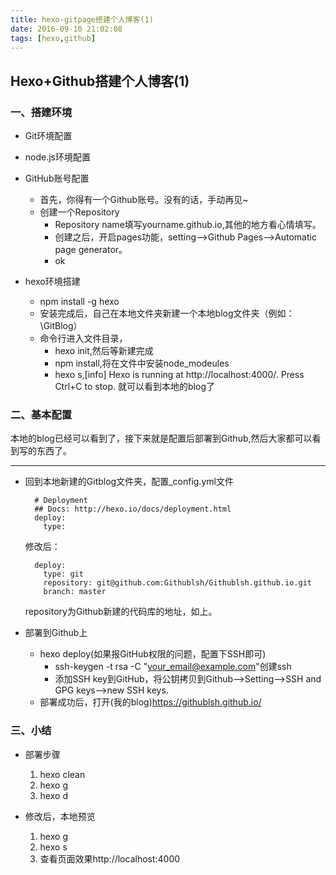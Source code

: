 ```yaml
---
title: hexo-gitpage搭建个人博客(1)
date: 2016-09-10 21:02:08
tags: [hexo,github]
---
```


## Hexo+Github搭建个人博客(1)

### 一、搭建环境

* Git环境配置
* node.js环境配置
* GitHub账号配置
	* 首先，你得有一个Github账号。没有的话，手动再见~
	* 创建一个Repository
		* Repository name填写yourname.github.io,其他的地方看心情填写。
		* 创建之后，开启pages功能，setting-->Github Pages-->Automatic page generator。
		* ok

* hexo环境搭建
	* npm install -g hexo
	* 安装完成后，自己在本地文件夹新建一个本地blog文件夹（例如：\GitBlog）
	* 命令行进入文件目录，
		* hexo init,然后等新建完成
		* npm install,将在文件中安装node_modeules
		* hexo s,[info] Hexo is running at http://localhost:4000/. Press Ctrl+C to stop. 就可以看到本地的blog了

		
		
### 二、基本配置

本地的blog已经可以看到了，接下来就是配置后部署到Github,然后大家都可以看到写的东西了。

---
* 回到本地新建的Gitblog文件夹，配置_config.yml文件

		# Deployment
		## Docs: http://hexo.io/docs/deployment.html
		deploy:
		  type:
		  
	修改后：
			
		deploy:
		  type: git
		  repository: git@github.com:Githublsh/Githublsh.github.io.git
		  branch: master
		  
		  
	repository为Github新建的代码库的地址，如上。
	
* 部署到Github上
	* hexo deploy(如果报GitHub权限的问题，配置下SSH即可)
		* ssh-keygen -t rsa -C "your_email@example.com"创建ssh
		* 添加SSH key到GitHub，将公钥拷贝到Github-->Setting-->SSH and GPG keys-->new SSH keys.
	* 部署成功后，打开(我的blog)https://githublsh.github.io/

		
### 三、小结

* 部署步骤

	1. hexo clean
	2. hexo g
	3. hexo d

* 修改后，本地预览

	1. hexo g
	2. hexo s
	3. 查看页面效果http://localhost:4000